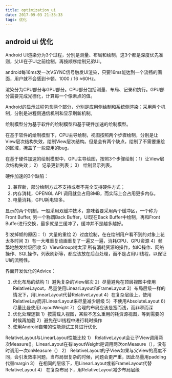 ```yaml
---
title: optimization_ui
date: 2017-09-03 21:33:33
tags: 优化
---
```


## android ui 优化

Android UI渲染分为3个过程，分别是测量、布局和绘制，这3个都是深度优先准则，父UI在子UI之前绘制，再按顺序绘制兄弟UI。

android每16ms发一次VSYNC信号触发UI渲染，只要16ms能达到一个流畅的画面，用户就不会感到卡顿。1000 / 16 ≈60Hz。

<!-- more -->

渲染分为CPU部分与GPU部分。CPU部分包括测量、布局、记录和执行。GPU部分需要完成光栅化，计算每一个像素点的值。

Android的显示过程包含两个部分，分别是应用侧绘制和系统侧渲染；采用两个机制，分别是进程侧通信机制和显示刷新机制。

绘制模型分为基于软件的绘制模型和基于硬件加速的绘制模型。

在基于软件的绘制模型下，CPU主导绘制，视图按照两个步骤绘制，分别是让View层次结构失效，绘制View层次结构。但是会有两个缺点，绘制了不需要重绘的区域，掩盖了一些应用的bug。

在基于硬件加速的绘制模型中，GPU主导绘图，按照3个步骤绘制：1）让View层次结构失效； 2） 记录更新列表； 3） 绘制显示列表。

硬件加速的3个缺陷：
1. 兼容新，部分绘制方式不支持或者不完全支持硬件方式；
2. 内存消耗，OPENGL API 调用就会占用8MB，而实际上会占用更多内存。
3. 电量消耗，GPU耗电较多。

显示的两个机制，一般采用双缓冲技术，意味着要采用两个缓冲区，一个称为Front Buffer, 另一个称谓Back Buffer，UI现在Back Buffer中绘制，再和Front Buffer进行交换，最多就是三缓冲了，缓冲并不是越多越好。

引发掉帧的原因：
1）大量的重绘
2）过度绘制，在在绘制用户看不到的对象上花太多时间
3）有一大堆重复动画重复了一遍又一遍，消耗CPU、GPU资源
4）频繁地触发垃圾回收
5）ViewGroup树太深
所有消耗资源的操作，如IO操作、网络操作、SQL操作，列表刷新等，都应该放在后台处理，而不是占用UI线程，以保证UI的流畅性。

界面开发优化的Advice：
1. 优化布局的结构
1）避免复杂的View层次
2）尽量避免在顶层视图中使用RelativeLayout，尽量使用LinearLayout和FrameLayout
3）布局层级一样的情况下，用LinearLayout代替RelativeLayout
4）在复杂层级上，使用RelativeLay而非LinearLayout来尽量减少层级
5）不使用AbsoluteLayout
6）尽量比曼使用LayoutWeight
7）合理的布局应该是宽而浅，而非窄而深
2. 优化处理逻辑
1）按需载入视图，某些不怎么重用的耗资源视图，等到需要的时候再加载
2）避免在UI线程中进行耗时操作
3. 使用Android自带的性能测试工具进行优化

RelativeLayout与LinearLayout性能比较
1） RelativeLayout会让子View调用两次Measure()。LinearLayout在有layoutWeight是调用两次onMeasure（），没有时调用一次onMeasure（）
2） RelativeLayout的子View如果与父View的高度不同，会引发效率问题，当布局很复杂的时候，问题会更严重，因此尽量用padding代替margin
3） 在相同的层级下，用LinearLayout或者FrameLayout代替RelativeLayout
4） 在复杂布局下，用RelativeLayout减少布局层级